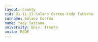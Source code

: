 ```yaml
---
layout: county 
cid: 01-11-13-Solano Correa-Yady Tatiana
surname: Solano Correa
name: Yady Tatiana
university: Univ. Trento
unita: RSDE
---
```

